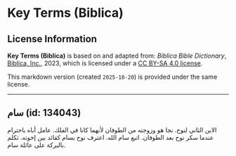 # Key Terms (Biblica)

## License Information

**Key Terms (Biblica)** is based on and adapted from: _Biblica Bible Dictionary_, [Biblica, Inc.](https://www.biblica.com/), 2023, which is licensed under a [CC BY-SA 4.0 license](https://creativecommons.org/licenses/by-sa/4.0/legalcode.en).

This markdown version (created `2025-10-20`) is provided under the same license.



--------------------------------

## سام (id: 134043)

الابن الثاني لنوح. نجا هو وزوجته من الطوفان لأنهما كانا في الفلك. عامل أباه باحترام عندما سكر نوح بعد الطوفان. اتبع سام الله. اعترف نوح بسام كقائد بين إخوته. تكلم بالبركة على عائلة سام.


